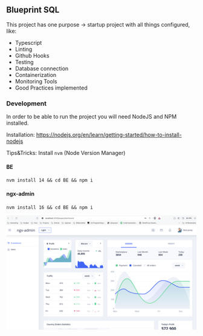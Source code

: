 ## Blueprint SQL

This project has one purpose -> startup project with all things configured, like: 

- Typescript
- Linting
- Github Hooks
- Testing
- Database connection
- Containerization
- Monitoring Tools
- Good Practices implemented

### Development

In order to be able to run the project you will need NodeJS and NPM installed.

Installation: https://nodejs.org/en/learn/getting-started/how-to-install-nodejs

Tips&Tricks: Install `nvm` (Node Version Manager)

#### BE

```shell
nvm install 14 && cd BE && npm i
```

#### ngx-admin

```shell
nvm install 16 && cd BE && npm i
```

![Alt text](image.png)
